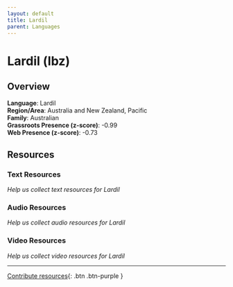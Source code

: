 ```yaml
---
layout: default
title: Lardil
parent: Languages
---
```


# Lardil (lbz)

## Overview

**Language**: Lardil  
**Region/Area**: Australia and New Zealand, Pacific  
**Family**: Australian  
**Grassroots Presence (z-score)**: -0.99  
**Web Presence (z-score)**: -0.73  

## Resources

### Text Resources
*Help us collect text resources for Lardil*

### Audio Resources
*Help us collect audio resources for Lardil*

### Video Resources
*Help us collect video resources for Lardil*

---

[Contribute resources](https://forms.office.com/e/1SfLJx3u1r){: .btn .btn-purple }
